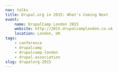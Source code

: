 ```yaml
---
nav: talks
title: Drupal.org in 2015: What's Coming Next
event:
    name: DrupalCamp London 2015
    website: http://2015.drupalcamplondon.co.uk
    location: London, UK
tags:
    - conference
    - drupalcamp
    - drupalcamp-london
    - drupal-association
slug: drupalorg-2015
---
```


